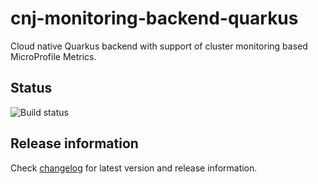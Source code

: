 # cnj-monitoring-backend-quarkus

Cloud native Quarkus backend with support of cluster monitoring based MicroProfile Metrics.

## Status

![Build status](https://drone.cloudtrain.aws.msgoat.eu/api/badges/msgoat/cnj-monitoring-backend-quarkus/status.svg)

## Release information

Check [changelog](changelog.md) for latest version and release information.

